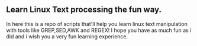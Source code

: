 ## Learn Linux Text processing the fun way.
In here this is a repo of scripts that'll help you learn linux text manipulation with tools like GREP,SED,AWK and REGEX! I hope you have as much fun as i did and i wish you a very fun learning experience. 
